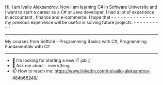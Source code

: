 Hi, I am Ivailo Aleksandrov. Now i am learning C# in Software University and i want to start a career as a C# or Java
developer. I had a lot of experience in accountant , finance and e-commerce. I hope that - - - - - - - - - - - - - -
my previous experience will be useful in solving future projects. - - - - - - - - - -
- - - - - - - - - - - - - - - - - - - - - - - - - - - - - - - - - - - - - - - - - - - 
My courses from SoftUni - Programming Basics with C#, Programming Fundamentals with C#
- - - - - - - - - - - - - - - - - - - - - - - - - - - - - - - - - - - - - - - - - - - 


- 🤔 I’m looking for starting a new IT job :)
- 💬 Ask me about - everything.
- 📫 How to reach me: https://www.linkedin.com/in/ivailo-aleksandrov-484b66248/

